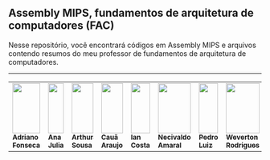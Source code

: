 ## Assembly MIPS, fundamentos de arquitetura de computadores (FAC)

Nesse repositório, você encontrará códigos em Assembly MIPS e arquivos contendo resumos do meu professor de fundamentos de arquitetura de computadores.

<hr>
<table>
    <tr>
    <td valign="top">
      <a href="https://github.com/Dridr1">
      <img src="https://github.com/Dridr1.png" width="100%" height="100" alt=""/><br /
      ><sub><b>Adriano Fonseca</b></sub></a><br />
    <td valign="top">
      <a href="https://github.com/ailujana">
      <img src="https://github.com/ailujana.png" width="100%" height="100" alt=""/><br /><sub><b>Ana Julia</b></sub></a><br />
    <td valign="top">
      <a href="https://github.com/Tutzs">
      <img src="https://github.com/Tutzs.png" width="100%" height="100" alt=""/><br /
      ><sub><b>Arthur Sousa</b></sub></a><br />
    <td valign="top">
      <a href="https://github.com/caua08">
      <img src="https://github.com/caua08.png" width="100%" height="100" alt=""/><br /
      ><sub><b>Cauã Araujo</b></sub></a><br />
    <td valign="top">
      <a href="https://github.com/iancostag">
      <img src="https://github.com/iancostag.png" width="100%" height="100" alt=""/><br /><sub><b>Ian Costa</b></sub></a><br />
    <td valign="top">
      <a href="https://github.com/junioramaral22">
      <img src="https://github.com/junioramaral22.png" width="100%" height="100" alt=""><br /><sub><b>Necivaldo Amaral</b></sub></a><br />
    <td valign="top">
      <a href="https://github.com/pedroluizfo">
      <img src="https://github.com/pedroluizfo.png" width="100%" height="100" alt=""/><br /><sub><b>Pedro Luiz</b></sub></a><br />
    <td valign="top">
      <a href="https://github.com/SrFokse">
      <img src="https://github.com/SrFokse.png" width="100%" height="100" alt=""/><br /><sub><b>Weverton Rodrigues</b></sub></a><br />
    </tr>
</table>